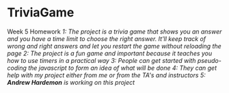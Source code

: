 # TriviaGame
Week 5 Homework
*1: The project is a trivia game that shows you an answer and you have a time limit to choose the right answer. It'll keep track of wrong and right answers and let you restart the game without reloading the page*
*2: The project is a fun game and important because it teaches you how to use timers in a practical way*
*3: People can get started with pseudo-coding the javascript to form an idea of what will be done*
*4: They can get help with my project either from me or from the TA's and instructors*
*5: **Andrew Hardemon**  is working on this project*

<!-- Create trivia game that shows only one question
  until the player answers it or their time runs out
  if the player selects the correct answer, show a 
  screen congratulating them for choosing the right
  option. After a few seconds, display the next question
  do this without user input
  If player runs out of time, tell the player that 
  time is up and display the correct answer,
  tell the player they selected the wrong option and then
  display the correct answer. wait a few seconds then show
  the next question. 
  On the final screen, show the number of correct answers,
  incorrect answers , and an option to restart the game
  WITHOUT reloading the page-->